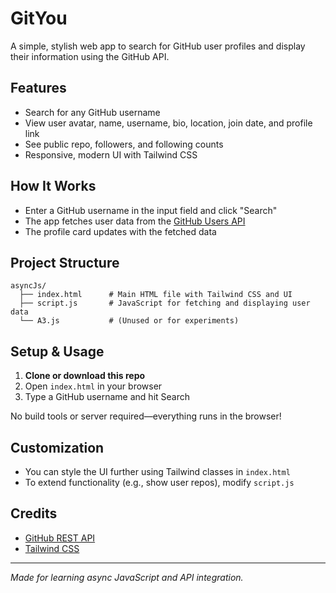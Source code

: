 # GitYou

A simple, stylish web app to search for GitHub user profiles and display their information using the GitHub API.

## Features
- Search for any GitHub username
- View user avatar, name, username, bio, location, join date, and profile link
- See public repo, followers, and following counts
- Responsive, modern UI with Tailwind CSS

## How It Works
- Enter a GitHub username in the input field and click "Search"
- The app fetches user data from the [GitHub Users API](https://api.github.com/users/USERNAME)
- The profile card updates with the fetched data

## Project Structure
```
asyncJs/
  ├── index.html      # Main HTML file with Tailwind CSS and UI
  ├── script.js       # JavaScript for fetching and displaying user data
  └── A3.js           # (Unused or for experiments)
```

## Setup & Usage
1. **Clone or download this repo**
2. Open `index.html` in your browser
3. Type a GitHub username and hit Search

No build tools or server required—everything runs in the browser!

## Customization
- You can style the UI further using Tailwind classes in `index.html`
- To extend functionality (e.g., show user repos), modify `script.js`

## Credits
- [GitHub REST API](https://docs.github.com/en/rest/users/users?apiVersion=2022-11-28#get-a-user)
- [Tailwind CSS](https://tailwindcss.com/)

---

*Made for learning async JavaScript and API integration.* 